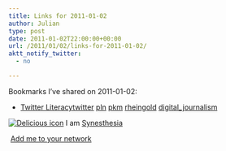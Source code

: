 ```yaml
---
title: Links for 2011-01-02
author: Julian
type: post
date: 2011-01-02T22:00:00+00:00
url: /2011/01/02/links-for-2011-01-02/
aktt_notify_twitter:
  - no

---
```

Bookmarks I&#8217;ve shared on 2011-01-02:

  * [Twitter Literacy][1][twitter][2] [pln][3] [pkm][4] [rheingold][5] [digital_journalism][6]

<p class="deliciouslink">
  <a title="See all my bookmarks on del.icio.us" href="http://del.icio.us/synesthesia"><img src="https://www.synesthesia.co.uk/images/deliciousicon.jpg" alt="Delicious icon" /></a> I am <a title="See all my bookmarks on del.icio.us" href="http://del.icio.us/synesthesia">Synesthesia</a>
</p>

<p class="deliciouslink">
  <a title="Add me to your del.icio.us network" href="http://del.icio.us/network?add=synesthesia"><img src="https://www.synesthesia.co.uk/images/add.gif" alt="" /></a> <a title="Add me to your del.icio.us network" href="http://del.icio.us/network?add=synesthesia">Add me to your network</a>
</p>

 [1]: http://www.sfgate.com/cgi-bin/blogs/rheingold/detail?entry_id=39948
 [2]: http://delicious.com/synesthesia/twitter
 [3]: http://delicious.com/synesthesia/pln
 [4]: http://delicious.com/synesthesia/pkm
 [5]: http://delicious.com/synesthesia/rheingold
 [6]: http://delicious.com/synesthesia/digital_journalism